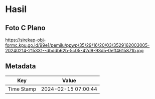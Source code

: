 # Hasil

## Foto C Plano

https://sirekap-obj-formc.kpu.go.id/99e1/pemilu/ppwp/35/29/16/20/03/3529162003005-20240214-215331--dbddb62b-5c05-42d9-93d5-0eff4615871b.jpg


## Metadata

| Key        | Value               |
| ---------- | ------------------- |
| Time Stamp | 2024-02-15 07:00:44 |



